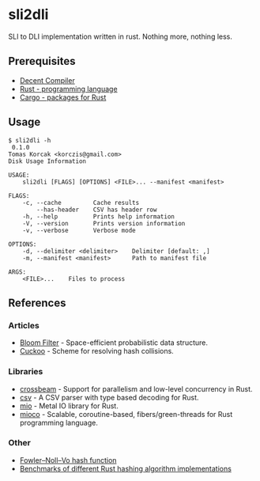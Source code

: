 # sli2dli

SLI to DLI implementation written in rust. Nothing more, nothing less.

## Prerequisites

- [Decent Compiler](http://llvm.org/)
- [Rust - programming language](https://www.rust-lang.org/)
- [Cargo - packages for Rust](https://crates.io/)

## Usage

```
$ sli2dli -h
 0.1.0
Tomas Korcak <korczis@gmail.com>
Disk Usage Information

USAGE:
    sli2dli [FLAGS] [OPTIONS] <FILE>... --manifest <manifest>

FLAGS:
    -c, --cache         Cache results
        --has-header    CSV has header row
    -h, --help          Prints help information
    -V, --version       Prints version information
    -v, --verbose       Verbose mode

OPTIONS:
    -d, --delimiter <delimiter>    Delimiter [default: ,]
    -m, --manifest <manifest>      Path to manifest file

ARGS:
    <FILE>...    Files to process
```

## References

### Articles

- [Bloom Filter](https://en.wikipedia.org/wiki/Bloom_filter) - Space-efficient probabilistic data structure.
- [Cuckoo](https://en.wikipedia.org/wiki/Cuckoo_hashing) - Scheme for resolving hash collisions.

### Libraries

- [crossbeam](https://github.com/crossbeam-rs/crossbeam) - Support for parallelism and low-level concurrency in Rust.
- [csv](https://github.com/BurntSushi/rust-csv) - A CSV parser with type based decoding for Rust.
- [mio](https://github.com/carllerche/mio) - Metal IO library for Rust.
- [mioco](https://github.com/dpc/mioco) - Scalable, coroutine-based, fibers/green-threads for Rust programming language.

### Other

- [Fowler–Noll–Vo hash function](https://en.wikipedia.org/wiki/Fowler%E2%80%93Noll%E2%80%93Vo_hash_function)
- [Benchmarks of different Rust hashing algorithm implementations](http://cglab.ca/~abeinges/blah/hash-rs/)
